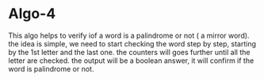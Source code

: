 # Algo-4

This algo helps to verify iof a word is a palindrome or not ( a mirror word).
the idea is simple, we need to start checking the word step by step, starting by the 1st letter and the last one.
the counters will goes further until all the letter are checked.
the output will be a boolean answer, it will confirm if the word is palindrome or not.
